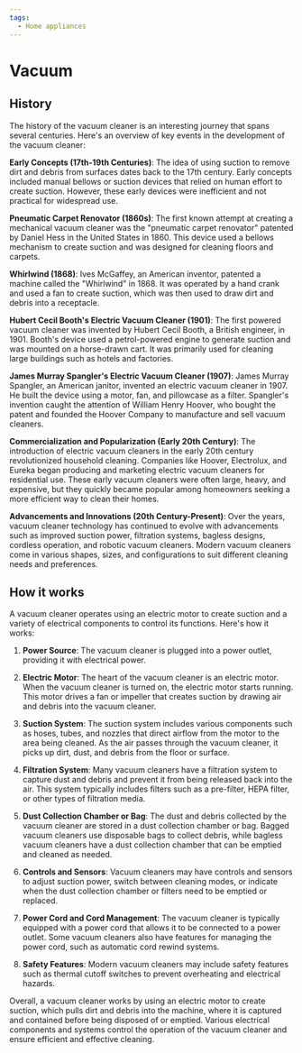 ```yaml
---
tags:
  - Home appliances
---
```


# Vacuum

## History

The history of the vacuum cleaner is an interesting journey that spans several centuries. Here's an overview of key events in the development of the vacuum cleaner:

**Early Concepts (17th-19th Centuries)**: The idea of using suction to remove dirt and debris from surfaces dates back to the 17th century. Early concepts included manual bellows or suction devices that relied on human effort to create suction. However, these early devices were inefficient and not practical for widespread use.

**Pneumatic Carpet Renovator (1860s)**: The first known attempt at creating a mechanical vacuum cleaner was the "pneumatic carpet renovator" patented by Daniel Hess in the United States in 1860. This device used a bellows mechanism to create suction and was designed for cleaning floors and carpets.

**Whirlwind (1868)**: Ives McGaffey, an American inventor, patented a machine called the "Whirlwind" in 1868. It was operated by a hand crank and used a fan to create suction, which was then used to draw dirt and debris into a receptacle.

**Hubert Cecil Booth's Electric Vacuum Cleaner (1901)**: The first powered vacuum cleaner was invented by Hubert Cecil Booth, a British engineer, in 1901. Booth's device used a petrol-powered engine to generate suction and was mounted on a horse-drawn cart. It was primarily used for cleaning large buildings such as hotels and factories.

**James Murray Spangler's Electric Vacuum Cleaner (1907)**: James Murray Spangler, an American janitor, invented an electric vacuum cleaner in 1907. He built the device using a motor, fan, and pillowcase as a filter. Spangler's invention caught the attention of William Henry Hoover, who bought the patent and founded the Hoover Company to manufacture and sell vacuum cleaners.

**Commercialization and Popularization (Early 20th Century)**: The introduction of electric vacuum cleaners in the early 20th century revolutionized household cleaning. Companies like Hoover, Electrolux, and Eureka began producing and marketing electric vacuum cleaners for residential use. These early vacuum cleaners were often large, heavy, and expensive, but they quickly became popular among homeowners seeking a more efficient way to clean their homes.

**Advancements and Innovations (20th Century-Present)**: Over the years, vacuum cleaner technology has continued to evolve with advancements such as improved suction power, filtration systems, bagless designs, cordless operation, and robotic vacuum cleaners. Modern vacuum cleaners come in various shapes, sizes, and configurations to suit different cleaning needs and preferences.

## How it works

A vacuum cleaner operates using an electric motor to create suction and a variety of electrical components to control its functions. Here's how it works:

1. **Power Source**: The vacuum cleaner is plugged into a power outlet, providing it with electrical power.

2. **Electric Motor**: The heart of the vacuum cleaner is an electric motor. When the vacuum cleaner is turned on, the electric motor starts running. This motor drives a fan or impeller that creates suction by drawing air and debris into the vacuum cleaner.

3. **Suction System**: The suction system includes various components such as hoses, tubes, and nozzles that direct airflow from the motor to the area being cleaned. As the air passes through the vacuum cleaner, it picks up dirt, dust, and debris from the floor or surface.

4. **Filtration System**: Many vacuum cleaners have a filtration system to capture dust and debris and prevent it from being released back into the air. This system typically includes filters such as a pre-filter, HEPA filter, or other types of filtration media.

5. **Dust Collection Chamber or Bag**: The dust and debris collected by the vacuum cleaner are stored in a dust collection chamber or bag. Bagged vacuum cleaners use disposable bags to collect debris, while bagless vacuum cleaners have a dust collection chamber that can be emptied and cleaned as needed.

6. **Controls and Sensors**: Vacuum cleaners may have controls and sensors to adjust suction power, switch between cleaning modes, or indicate when the dust collection chamber or filters need to be emptied or replaced.

7. **Power Cord and Cord Management**: The vacuum cleaner is typically equipped with a power cord that allows it to be connected to a power outlet. Some vacuum cleaners also have features for managing the power cord, such as automatic cord rewind systems.

8. **Safety Features**: Modern vacuum cleaners may include safety features such as thermal cutoff switches to prevent overheating and electrical hazards.

Overall, a vacuum cleaner works by using an electric motor to create suction, which pulls dirt and debris into the machine, where it is captured and contained before being disposed of or emptied. Various electrical components and systems control the operation of the vacuum cleaner and ensure efficient and effective cleaning.